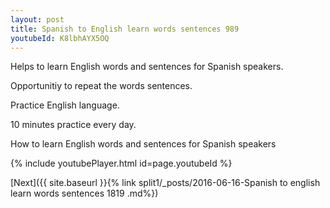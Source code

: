 ```yaml
---
layout: post
title: Spanish to English learn words sentences 989 
youtubeId: K8lbhAYX5OQ
---
```

 
 
Helps to learn English words and sentences for Spanish speakers.

Opportunitiy to repeat the words sentences. 

Practice English language. 
 
10 minutes practice every day. 
 
How to learn English words and sentences for Spanish speakers 
 
{% include youtubePlayer.html id=page.youtubeId %}
 
 
[Next]({{ site.baseurl }}{% link  split1/_posts/2016-06-16-Spanish to english learn words sentences 1819 .md%})
 

